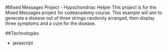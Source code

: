 #Mixed Messages Project - Hypochondriac Helper
This project is for the Mixed Messages project for codeacademy course.  This example will aim to generate a disease out of three strings randomly arranged, then display three symptoms and a cure for the disease.  

##Technologies
* javascript